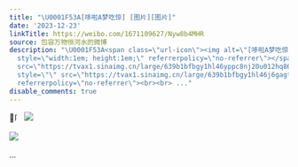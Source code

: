 ```yaml
---
title: "\U0001F53A[哆啦A梦吃惊] [图片][图片]"
date: '2023-12-23'
linkTitle: https://weibo.com/1671109627/Nyw8b4MHR
source: 包容万物恒河水的微博
description: "\U0001F53A<span class=\"url-icon\"><img alt=\"[哆啦A梦吃惊]\" src=\"https://h5.sinaimg.cn/m/emoticon/icon/doraemon/dr_01chijing-31d5542cca.png\"
  style=\"width:1em; height:1em;\" referrerpolicy=\"no-referrer\"></span> <img style=\"\"
  src=\"https://tvax1.sinaimg.cn/large/639b1bfbgy1hl46yppc8nj20u012hq86.jpg\" referrerpolicy=\"no-referrer\"><br><br><img
  style=\"\" src=\"https://tvax1.sinaimg.cn/large/639b1bfbgy1hl46j6gagtj20th17ttay.jpg\"
  referrerpolicy=\"no-referrer\"><br><br> ..."
disable_comments: true
---
```

🔺<span class="url-icon"><img alt="[哆啦A梦吃惊]" src="https://h5.sinaimg.cn/m/emoticon/icon/doraemon/dr_01chijing-31d5542cca.png" style="width:1em; height:1em;" referrerpolicy="no-referrer"></span> <img style="" src="https://tvax1.sinaimg.cn/large/639b1bfbgy1hl46yppc8nj20u012hq86.jpg" referrerpolicy="no-referrer"><br><br><img style="" src="https://tvax1.sinaimg.cn/large/639b1bfbgy1hl46j6gagtj20th17ttay.jpg" referrerpolicy="no-referrer"><br><br> ...
